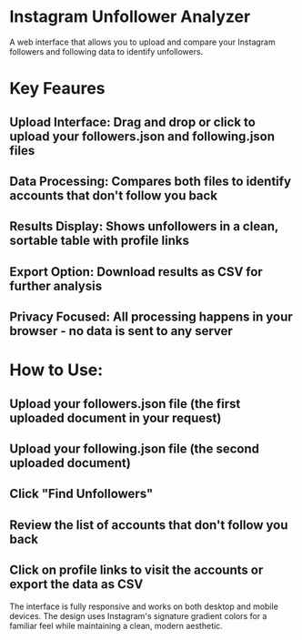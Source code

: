 # **Instagram Unfollower Analyzer**
A web interface that allows you to upload and compare your Instagram followers and following data to identify unfollowers. 

# Key Feaures

## **Upload Interface:** Drag and drop or click to upload your followers.json and following.json files
## **Data Processing:** Compares both files to identify accounts that don't follow you back
## **Results Display:** Shows unfollowers in a clean, sortable table with profile links
## **Export Option:** Download results as CSV for further analysis
## **Privacy Focused:** All processing happens in your browser - no data is sent to any server

# How to Use:

## Upload your followers.json file (the first uploaded document in your request)
## Upload your following.json file (the second uploaded document)
## Click "Find Unfollowers"
## Review the list of accounts that don't follow you back
## Click on profile links to visit the accounts or export the data as CSV

The interface is fully responsive and works on both desktop and mobile devices. The design uses Instagram's signature gradient colors for a familiar feel while maintaining a clean, modern aesthetic.
